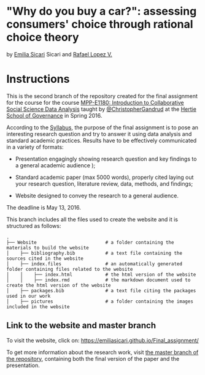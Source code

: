 # "Why do you buy a car?": assessing consumers' choice through rational choice theory
by <a href="https://github.com/EmiliaSicari">Emilia Sicari</a> Sicari</a> and <a href="https://github.com/rafalopezv">Rafael Lopez V.</a>

# Instructions
This is the second branch of the repository created for the final assignment for the course for the course <a href="https://github.com/HertieDataScience/SyllabusAndLectures" target="_blank">MPP-E1180: Introduction to Collaborative Social Science Data Analysis</a> taught by <a href="https://github.com/christophergandrud
" target="_blank">@ChristopherGandrud</a> at the <a href="https://hertie-school.berlin" target="_blank">Hertie School of Governance</a> in Spring 2016.

According to the <a href="https://github.com/HertieDataScience/SyllabusAndLectures">Syllabus</a>, the purpose of the final assignment is to pose an interesting research question and try to answer it using data analysis and standard academic practices. Results have to be effectively communicated in a variety of formats:

- Presentation engagingly showing research question and key findings to a general academic audience );

- Standard academic paper (max 5000 words), properly cited laying out your research question, literature review, data, methods, and findings;

- Website designed to convey the research to a general audience.

The deadline is May 13, 2016. 

This branch includes all the files used to create the website and it is structured as follows: 

    .
    ├── Website                         # a folder containing the materials to build the website
    │    ├── bibliography.bib           # a text file containing the sources cited in the website
    │    ├── index.files                # an automatically generated folder containing files related to the website
    │    │    ├── index.html            # the html version of the website
    │    │    ├── index.rmd             # the markdown document used to create the html version of the website
    │    ├── packages.bib               # a text file citing the packages used in our work
    │    ├── pictures                   # a folder containing the images included in the website
   
## Link to the website and master branch

To visit the website, click on: https://emiliasicari.github.io/Final_assignment/

To get more information about the research work, visit <a href="https://github.com/EmiliaSicari/Final_assignment">the master branch of the repository</a>, containing both the final version of the paper and the presentation. 